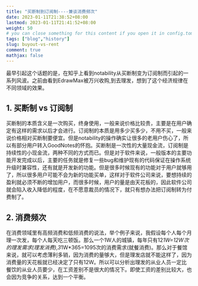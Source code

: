 ```yaml
---
title: "买断制到订阅制----兼谈消费频次"
date: 2023-01-11T21:38:52+08:00
lastmod: 2023-01-11T21:41:52+08:00
weight: 50
# you can close something for this content if you open it in config.toml.
tags: ["blog","history"]
slug: buyout-vs-rent
comment: true
mathjax: false
---
```


最早引起这个话题的是，在知乎上看到notability从买断制变为订阅制而引起的一系列风波。之前由看到EdrawMax被万兴收购,到去理发，想到了这个经济规律在不同领域的效果。

## 1. 买断制 vs 订阅制

买断制的本质含义是一次购买，终身使用，一般来说价格比较贵，主要是在用户确定有这样的需求以后才会进行。订阅制的本质是用多少买多少，不用不买，一般来说价格相对买断制要便宜。但是notability的操作确实让很多的老用户伤心了，所以有部分用户转入GoodNotes的怀抱。买断制是一次性的大量现金流，订阅制是持续性的小现金流，两种不同的方式而已。但是对于软件来说，一般版本的主要功能开发完成以后，主要的任务就是修复一些bug和维护现有的代码保证在操作系统升级时兼容性，还有就是开发新的功能。但是很多时候现有的功能对于用户就够用了，所以很多用户可能不会为新的功能买单，这样对于软件公司来说，要想持续的盈利就必须不断的增加用户，而很多时候，用户的量是由天花板的，因此软件公司就会陷入收入降低的程度，在不愿意裁员的情况下，就只有想办法把订阅制转为付费制了。

## 2. 消费频次

在消费领域里有高频消费和低频消费的说法，举个例子来说，我假设每个人每个月理一次发，每个人每天吃三顿饭。那么一个1W人的城镇，每年只有12*1W=12W次的理发需求(理发消费),3*1W*365=1095次的消费需求(就餐消费)。那么对于餐馆来说，就可以考虑薄利多销，因为消费的量够大，但是理发店就不能这样了，因为消费量的天花板就已经决定了只有12W。所以可以分析出理发的从业人员一定比餐饮的从业人员要少，在工资差别不是很大的情况下。即使工资的差别比较大，也会因为竞争的关系，达到一个平衡。

